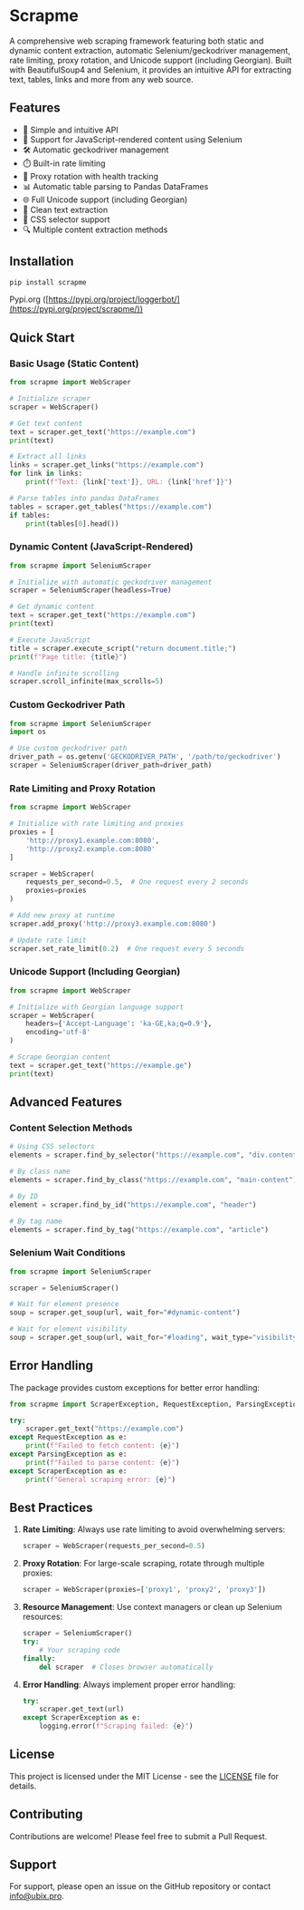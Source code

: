 # Scrapme

A comprehensive web scraping framework featuring both static and dynamic content extraction, automatic Selenium/geckodriver management, rate limiting, proxy rotation, and Unicode support (including Georgian). Built with BeautifulSoup4 and Selenium, it provides an intuitive API for extracting text, tables, links and more from any web source.

## Features

- 🚀 Simple and intuitive API
- 🔄 Support for JavaScript-rendered content using Selenium
- 🛠️ Automatic geckodriver management
- ⏱️ Built-in rate limiting
- 🔄 Proxy rotation with health tracking
- 📊 Automatic table parsing to Pandas DataFrames
- 🌐 Full Unicode support (including Georgian)
- 🧹 Clean text extraction
- 🎯 CSS selector support
- 🔍 Multiple content extraction methods

## Installation

```bash
pip install scrapme
```

Pypi.org ([https://pypi.org/project/loggerbot/](https://pypi.org/project/scrapme/))


## Quick Start

### Basic Usage (Static Content)

```python
from scrapme import WebScraper

# Initialize scraper
scraper = WebScraper()

# Get text content
text = scraper.get_text("https://example.com")
print(text)

# Extract all links
links = scraper.get_links("https://example.com")
for link in links:
    print(f"Text: {link['text']}, URL: {link['href']}")

# Parse tables into pandas DataFrames
tables = scraper.get_tables("https://example.com")
if tables:
    print(tables[0].head())
```

### Dynamic Content (JavaScript-Rendered)

```python
from scrapme import SeleniumScraper

# Initialize with automatic geckodriver management
scraper = SeleniumScraper(headless=True)

# Get dynamic content
text = scraper.get_text("https://example.com")
print(text)

# Execute JavaScript
title = scraper.execute_script("return document.title;")
print(f"Page title: {title}")

# Handle infinite scrolling
scraper.scroll_infinite(max_scrolls=5)
```

### Custom Geckodriver Path

```python
from scrapme import SeleniumScraper
import os

# Use custom geckodriver path
driver_path = os.getenv('GECKODRIVER_PATH', '/path/to/geckodriver')
scraper = SeleniumScraper(driver_path=driver_path)
```

### Rate Limiting and Proxy Rotation

```python
from scrapme import WebScraper

# Initialize with rate limiting and proxies
proxies = [
    'http://proxy1.example.com:8080',
    'http://proxy2.example.com:8080'
]

scraper = WebScraper(
    requests_per_second=0.5,  # One request every 2 seconds
    proxies=proxies
)

# Add new proxy at runtime
scraper.add_proxy('http://proxy3.example.com:8080')

# Update rate limit
scraper.set_rate_limit(0.2)  # One request every 5 seconds
```

### Unicode Support (Including Georgian)

```python
from scrapme import WebScraper

# Initialize with Georgian language support
scraper = WebScraper(
    headers={'Accept-Language': 'ka-GE,ka;q=0.9'},
    encoding='utf-8'
)

# Scrape Georgian content
text = scraper.get_text("https://example.ge")
print(text)
```

## Advanced Features

### Content Selection Methods

```python
# Using CSS selectors
elements = scraper.find_by_selector("https://example.com", "div.content > p")

# By class name
elements = scraper.find_by_class("https://example.com", "main-content")

# By ID
element = scraper.find_by_id("https://example.com", "header")

# By tag name
elements = scraper.find_by_tag("https://example.com", "article")
```

### Selenium Wait Conditions

```python
from scrapme import SeleniumScraper

scraper = SeleniumScraper()

# Wait for element presence
soup = scraper.get_soup(url, wait_for="#dynamic-content")

# Wait for element visibility
soup = scraper.get_soup(url, wait_for="#loading", wait_type="visibility")
```

## Error Handling

The package provides custom exceptions for better error handling:

```python
from scrapme import ScraperException, RequestException, ParsingException

try:
    scraper.get_text("https://example.com")
except RequestException as e:
    print(f"Failed to fetch content: {e}")
except ParsingException as e:
    print(f"Failed to parse content: {e}")
except ScraperException as e:
    print(f"General scraping error: {e}")
```

## Best Practices

1. **Rate Limiting**: Always use rate limiting to avoid overwhelming servers:
   ```python
   scraper = WebScraper(requests_per_second=0.5)
   ```

2. **Proxy Rotation**: For large-scale scraping, rotate through multiple proxies:
   ```python
   scraper = WebScraper(proxies=['proxy1', 'proxy2', 'proxy3'])
   ```

3. **Resource Management**: Use context managers or clean up Selenium resources:
   ```python
   scraper = SeleniumScraper()
   try:
       # Your scraping code
   finally:
       del scraper  # Closes browser automatically
   ```

4. **Error Handling**: Always implement proper error handling:
   ```python
   try:
       scraper.get_text(url)
   except ScraperException as e:
       logging.error(f"Scraping failed: {e}")
   ```

## License

This project is licensed under the MIT License - see the [LICENSE](LICENSE) file for details.

## Contributing

Contributions are welcome! Please feel free to submit a Pull Request.

## Support

For support, please open an issue on the GitHub repository or contact info@ubix.pro.
